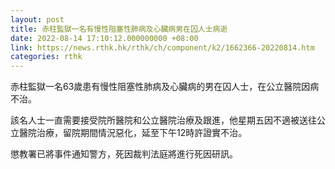 ```yaml
---
layout: post
title: 赤柱監獄一名有慢性阻塞性肺病及心臟病男在囚人士病逝
date: 2022-08-14 17:10:12.000000000 +08:00
link: https://news.rthk.hk/rthk/ch/component/k2/1662366-20220814.htm
categories: rthk
---
```


赤柱監獄一名63歲患有慢性阻塞性肺病及心臟病的男在囚人士，在公立醫院因病不治。

該名人士一直需要接受院所醫院和公立醫院治療及跟進，他星期五因不適被送往公立醫院治療，留院期間情況惡化，延至下午12時許證實不治。

懲教署已將事件通知警方，死因裁判法庭將進行死因研訊。
